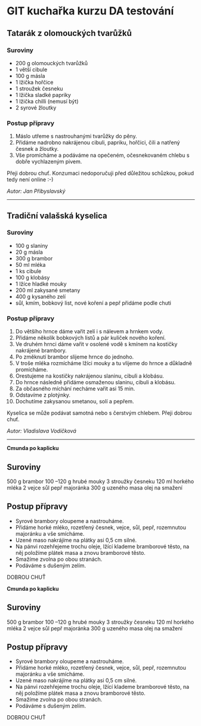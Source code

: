 # GIT kuchařka kurzu DA testování

## Tatarák z olomouckých tvarůžků

### Suroviny
* 200 g olomouckých tvarůžků
* 1 větší cibule
* 100 g másla
* 1 lžička hořčice
* 1 stroužek česneku
* 1 lžička sladké papriky
* 1 lžička chilli (nemusí být)
* 2 syrové žloutky

### Postup přípravy
1. Máslo utřeme s nastrouhanými tvarůžky do pěny.
2. Přidáme nadrobno nakrájenou cibuli, papriku, hořčici, čili a natřený česnek a žloutky. 
3. Vše promícháme a podáváme na opečeném, očesnekovaném chlebu s dobře vychlazeným pivem.

Přeji dobrou chuť. Konzumaci nedoporučuji před důležitou schůzkou, pokud tedy není online :-)

_Autor: Jan Přibyslavský_

---

## Tradiční valašská kyselica

### Suroviny
* 100 g slaniny
* 20 g másla
* 300 g brambor
* 50 ml mléka
* 1 ks cibule
* 100 g klobásy
* 1 lžíce hladké mouky
* 200 ml zakysané smetany
* 400 g kysaného zelí
* sůl, kmím, bobkový list, nové koření a pepř přidáme podle chuti

### Postup přípravy
1. Do většího hrnce dáme vařit zelí i s nálevem a hrnkem vody.
2. Přidáme několik bobkových listů a pár kuliček nového koření.
3. Ve druhém hrnci dáme vařit v osolené vodě s kmínem na kostičky nakrájené brambory.
4. Po změknutí brambor slijeme hrnce do jednoho.
5. V troše mléka rozmícháme lžíci mouky a tu vlijeme do hrnce a důkladně promícháme.
6. Orestujeme na kostičky nakrájenou slaninu, cibuli a klobásu.
7. Do hrnce následně přidáme osmaženou slaninu, cibuli a klobásu.
8. Za občasného míchání necháme vařit asi 15 min.
9. Odstavíme z plotýnky.
10. Dochutíme zakysanou smetanou, solí a pepřem.

Kyselica se může podávat samotná nebo s čerstvým chlebem.
Přeji dobrou chuť.

_Autor: Vladislava Vodičková_


---
**Cmunda po kaplicku**

## Suroviny

500 g brambor
100 –120 g hrubé mouky
3 stroužky česneku
120 ml horkého mléka
2 vejce
sůl
pepř
majoránka
300 g uzeného masa
olej na smažení

## Postup přípravy

* Syrové brambory oloupeme a nastrouháme.
* Přidáme horké mléko, rozetřený česnek, vejce, sůl, pepř, rozemnutou majoránku a vše smícháme.
* Uzené maso nakrájíme na plátky asi 0,5 cm silné.
* Na pánvi rozehřejeme trochu oleje, lžící klademe bramborové těsto, na něj položíme plátek masa a znovu bramborové těsto.
* Smažíme zvolna po obou stranách.
* Podáváme s dušeným zelím.

DOBROU CHUŤ

**Cmunda po kaplicku**

## Suroviny

500 g brambor
100 –120 g hrubé mouky
3 stroužky česneku
120 ml horkého mléka
2 vejce
sůl
pepř
majoránka
300 g uzeného masa
olej na smažení

## Postup přípravy

* Syrové brambory oloupeme a nastrouháme.
* Přidáme horké mléko, rozetřený česnek, vejce, sůl, pepř, rozemnutou majoránku a vše smícháme.
* Uzené maso nakrájíme na plátky asi 0,5 cm silné.
* Na pánvi rozehřejeme trochu oleje, lžící klademe bramborové těsto, na něj položíme plátek masa a znovu bramborové těsto.
* Smažíme zvolna po obou stranách.
* Podáváme s dušeným zelím.

DOBROU CHUŤ
